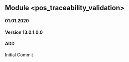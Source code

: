 ## Module <pos_traceability_validation>

#### 01.01.2020
#### Version 13.0.1.0.0
#### ADD

Initial Commit
